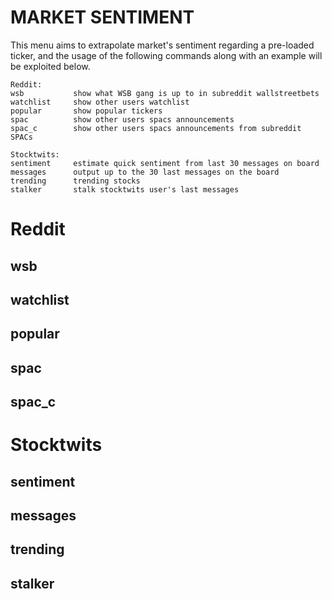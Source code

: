 # MARKET SENTIMENT

This menu aims to extrapolate market's sentiment regarding a pre-loaded ticker, and the usage of the following commands along with an example will be exploited below.

```
Reddit:
wsb           show what WSB gang is up to in subreddit wallstreetbets
watchlist     show other users watchlist
popular       show popular tickers
spac          show other users spacs announcements
spac_c        show other users spacs announcements from subreddit SPACs

Stocktwits:
sentiment     estimate quick sentiment from last 30 messages on board
messages      output up to the 30 last messages on the board
trending      trending stocks
stalker       stalk stocktwits user's last messages
```

# Reddit

## wsb

## watchlist

## popular

## spac

## spac_c

# Stocktwits

## sentiment

## messages

## trending

## stalker
